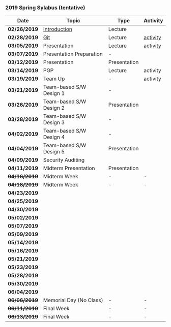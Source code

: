 ### 2019 Spring Sylabus (tentative)

| Date               | Topic                                                                         | Type         | Activity                       |
|--------------------|-------------------------------------------------------------------------------|--------------|--------------------------------|
| **02/26/2019**     | [Introduction](https://softsec.kaist.ac.kr/depot/sangkilc/is521/01-Intro.pdf) | Lecture      |                                |
| **02/28/2019**     | [Git](https://softsec.kaist.ac.kr/depot/sangkilc/is521/02-GIT.pdf)            | Lecture      | [activity](Activities/0228.md) |
| **03/05/2019**     | Presentation                                                                  | Lecture      | [activity](Activities/0305.md) |
| **03/07/2019**     | Presentation Preparation                                                      | -            |                                |
| **03/12/2019**     | Presentation                                                                  | Presentation |                                |
| **03/14/2019**     | PGP                                                                           | Lecture      | activity                       |
| **03/19/2019**     | Team Up                                                                       | -            | activity                       |
| **03/21/2019**     | Team-based S/W Design 1                                                       | -            |                                |
| **03/26/2019**     | Team-based S/W Design 2                                                       | Presentation |                                |
| **03/28/2019**     | Team-based S/W Design 3                                                       | -            |                                |
| **04/02/2019**     | Team-based S/W Design 4                                                       | -            |                                |
| **04/04/2019**     | Team-based S/W Design 5                                                       | Presentation |                                |
| **04/09/2019**     | Security Auditing                                                             |              |                                |
| **04/11/2019**     | Midterm Presentation                                                          | Presentation |                                |
| ~~**04/16/2019**~~ | Midterm Week                                                                  | -            | -                              |
| ~~**04/18/2019**~~ | Midterm Week                                                                  | -            | -                              |
| **04/23/2019**     |                                                                               |              |                                |
| **04/25/2019**     |                                                                               |              |                                |
| **04/30/2019**     |                                                                               |              |                                |
| **05/02/2019**     |                                                                               |              |                                |
| **05/07/2019**     |                                                                               |              |                                |
| **05/09/2019**     |                                                                               |              |                                |
| **05/14/2019**     |                                                                               |              |                                |
| **05/16/2019**     |                                                                               |              |                                |
| **05/21/2019**     |                                                                               |              |                                |
| **05/23/2019**     |                                                                               |              |                                |
| **05/28/2019**     |                                                                               |              |                                |
| **05/30/2019**     |                                                                               |              |                                |
| **06/04/2019**     |                                                                               |              |                                |
| ~~**06/06/2019**~~ | Memorial Day (No Class)                                                       | -            | -                              |
| ~~**06/11/2019**~~ | Final Week                                                                    | -            | -                              |
| ~~**06/13/2019**~~ | Final Week                                                                    | -            | -                              |
